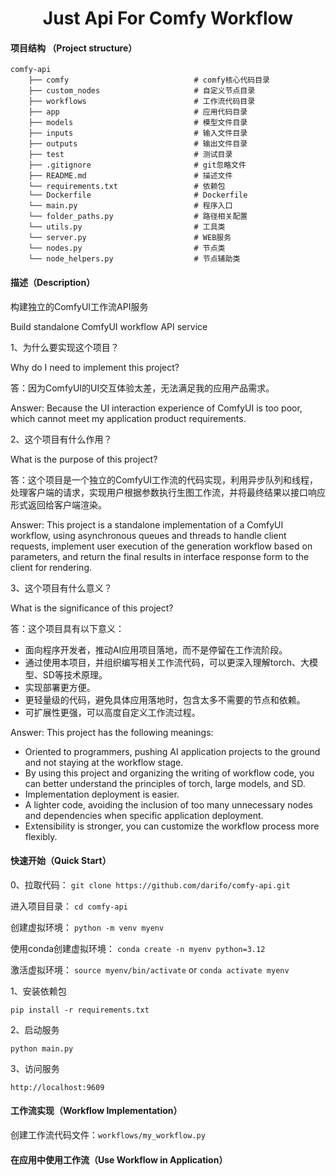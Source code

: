 
<div align="center">
    <h1>Just Api For Comfy Workflow</h1>
</div>

#### 项目结构 （Project structure）
```
comfy-api
    ├── comfy                            # comfy核心代码目录
    ├── custom_nodes                     # 自定义节点目录
    ├── workflows                        # 工作流代码目录
    ├── app                              # 应用代码目录
    ├── models                           # 模型文件目录
    ├── inputs                           # 输入文件目录
    ├── outputs                          # 输出文件目录
    ├── test                             # 测试目录
    ├── .gitignore                       # git忽略文件
    ├── README.md                        # 描述文件
    └── requirements.txt                 # 依赖包
    └── Dockerfile                       # Dockerfile
    └── main.py                          # 程序入口
    └── folder_paths.py                  # 路径相关配置
    └── utils.py                         # 工具类
    └── server.py                        # WEB服务
    └── nodes.py                         # 节点类
    └── node_helpers.py                  # 节点辅助类

```

#### 描述（Description）

构建独立的ComfyUI工作流API服务

Build standalone ComfyUI workflow API service

1、为什么要实现这个项目？

Why do I need to implement this project?

答：因为ComfyUI的UI交互体验太差，无法满足我的应用产品需求。

Answer: Because the UI interaction experience of ComfyUI is too poor, which cannot meet my application product requirements.

2、这个项目有什么作用？

What is the purpose of this project?

答：这个项目是一个独立的ComfyUI工作流的代码实现，利用异步队列和线程，处理客户端的请求，实现用户根据参数执行生图工作流，并将最终结果以接口响应形式返回给客户端渲染。

Answer: This project is a standalone implementation of a ComfyUI workflow, using asynchronous queues and threads to handle client requests, implement user execution of the generation workflow based on parameters, and return the final results in interface response form to the client for rendering.

3、这个项目有什么意义？

What is the significance of this project?

答：这个项目具有以下意义：
- 面向程序开发者，推动AI应用项目落地，而不是停留在工作流阶段。
- 通过使用本项目，并组织编写相关工作流代码，可以更深入理解torch、大模型、SD等技术原理。
- 实现部署更方便。
- 更轻量级的代码，避免具体应用落地时，包含太多不需要的节点和依赖。
- 可扩展性更强，可以高度自定义工作流过程。

Answer: This project has the following meanings:
- Oriented to programmers, pushing AI application projects to the ground and not staying at the workflow stage.
- By using this project and organizing the writing of workflow code, you can better understand the principles of torch, large models, and SD.
- Implementation deployment is easier.
- A lighter code, avoiding the inclusion of too many unnecessary nodes and dependencies when specific application deployment.
- Extensibility is stronger, you can customize the workflow process more flexibly.

#### 快速开始（Quick Start）

0、拉取代码： `git clone https://github.com/darifo/comfy-api.git`

进入项目目录： `cd comfy-api`

创建虚拟环境： `python -m venv myenv` 

使用conda创建虚拟环境： `conda create -n myenv python=3.12`

激活虚拟环境： `source myenv/bin/activate` or `conda activate myenv`

1、安装依赖包

```shell
pip install -r requirements.txt
```

2、启动服务

```shell
python main.py
```

3、访问服务

```shell
http://localhost:9609
```

#### 工作流实现（Workflow Implementation）

创建工作流代码文件：`workflows/my_workflow.py`

#### 在应用中使用工作流（Use Workflow in Application）







